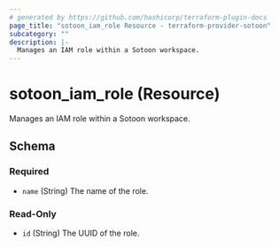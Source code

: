 ```yaml
---
# generated by https://github.com/hashicorp/terraform-plugin-docs
page_title: "sotoon_iam_role Resource - terraform-provider-sotoon"
subcategory: ""
description: |-
  Manages an IAM role within a Sotoon workspace.
---
```


# sotoon_iam_role (Resource)

Manages an IAM role within a Sotoon workspace.



<!-- schema generated by tfplugindocs -->
## Schema

### Required

- `name` (String) The name of the role.

### Read-Only

- `id` (String) The UUID of the role.
